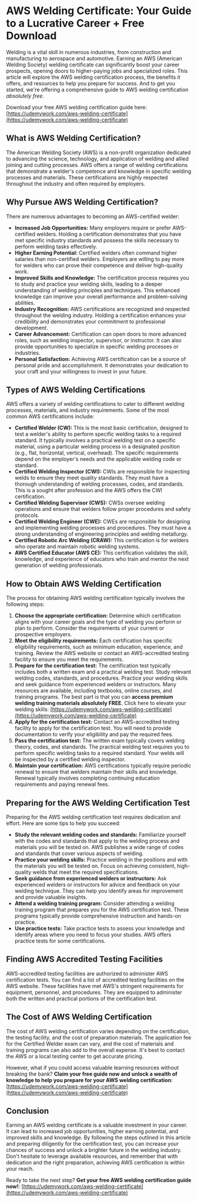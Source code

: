 # AWS Welding Certificate: Your Guide to a Lucrative Career + Free Download

Welding is a vital skill in numerous industries, from construction and manufacturing to aerospace and automotive.  Earning an AWS (American Welding Society) welding certificate can significantly boost your career prospects, opening doors to higher-paying jobs and specialized roles. This article will explore the AWS welding certification process, the benefits it offers, and resources to help you prepare for success. And to get you started, we're offering a comprehensive guide to AWS welding certification *absolutely free*.  

Download your free AWS welding certification guide here: [https://udemywork.com/aws-welding-certificate](https://udemywork.com/aws-welding-certificate)

## What is AWS Welding Certification?

The American Welding Society (AWS) is a non-profit organization dedicated to advancing the science, technology, and application of welding and allied joining and cutting processes. AWS offers a range of welding certifications that demonstrate a welder's competence and knowledge in specific welding processes and materials. These certifications are highly respected throughout the industry and often required by employers.

## Why Pursue AWS Welding Certification?

There are numerous advantages to becoming an AWS-certified welder:

*   **Increased Job Opportunities:** Many employers require or prefer AWS-certified welders. Holding a certification demonstrates that you have met specific industry standards and possess the skills necessary to perform welding tasks effectively.
*   **Higher Earning Potential:** Certified welders often command higher salaries than non-certified welders. Employers are willing to pay more for welders who can prove their competence and deliver high-quality work.
*   **Improved Skills and Knowledge:** The certification process requires you to study and practice your welding skills, leading to a deeper understanding of welding principles and techniques. This enhanced knowledge can improve your overall performance and problem-solving abilities.
*   **Industry Recognition:** AWS certifications are recognized and respected throughout the welding industry. Holding a certification enhances your credibility and demonstrates your commitment to professional development.
*   **Career Advancement:** Certification can open doors to more advanced roles, such as welding inspector, supervisor, or instructor. It can also provide opportunities to specialize in specific welding processes or industries.
*   **Personal Satisfaction:** Achieving AWS certification can be a source of personal pride and accomplishment. It demonstrates your dedication to your craft and your willingness to invest in your future.

## Types of AWS Welding Certifications

AWS offers a variety of welding certifications to cater to different welding processes, materials, and industry requirements. Some of the most common AWS certifications include:

*   **Certified Welder (CW):** This is the most basic certification, designed to test a welder's ability to perform specific welding tasks to a required standard.  It typically involves a practical welding test on a specific material, using a particular welding process in a designated position (e.g., flat, horizontal, vertical, overhead). The specific requirements depend on the employer's needs and the applicable welding code or standard.
*   **Certified Welding Inspector (CWI):** CWIs are responsible for inspecting welds to ensure they meet quality standards. They must have a thorough understanding of welding processes, codes, and standards. This is a sought after profession and the AWS offers the CWI certification.
*   **Certified Welding Supervisor (CWS):** CWSs oversee welding operations and ensure that welders follow proper procedures and safety protocols.
*   **Certified Welding Engineer (CWE):** CWEs are responsible for designing and implementing welding processes and procedures. They must have a strong understanding of engineering principles and welding metallurgy.
*   **Certified Robotic Arc Welding (CRAW):** This certification is for welders who operate and maintain robotic welding systems.
*   **AWS Certified Educator (AWS CE):** This certification validates the skill, knowledge, and experience of educators who train and mentor the next generation of welding professionals.

## How to Obtain AWS Welding Certification

The process for obtaining AWS welding certification typically involves the following steps:

1.  **Choose the appropriate certification:** Determine which certification aligns with your career goals and the type of welding you perform or plan to perform. Consider the requirements of your current or prospective employers.
2.  **Meet the eligibility requirements:** Each certification has specific eligibility requirements, such as minimum education, experience, and training. Review the AWS website or contact an AWS-accredited testing facility to ensure you meet the requirements.
3.  **Prepare for the certification test:**  The certification test typically includes both a written exam and a practical welding test. Study relevant welding codes, standards, and procedures. Practice your welding skills and seek guidance from experienced welders or instructors.  Many resources are available, including textbooks, online courses, and training programs. The best part is that you can **access premium welding training materials absolutely FREE**. Click here to elevate your welding skills: [https://udemywork.com/aws-welding-certificate](https://udemywork.com/aws-welding-certificate)
4.  **Apply for the certification test:** Contact an AWS-accredited testing facility to apply for the certification test. You will need to provide documentation to verify your eligibility and pay the required fees.
5.  **Pass the certification test:**  The written exam typically covers welding theory, codes, and standards. The practical welding test requires you to perform specific welding tasks to a required standard. Your welds will be inspected by a certified welding inspector.
6.  **Maintain your certification:** AWS certifications typically require periodic renewal to ensure that welders maintain their skills and knowledge. Renewal typically involves completing continuing education requirements and paying renewal fees.

## Preparing for the AWS Welding Certification Test

Preparing for the AWS welding certification test requires dedication and effort. Here are some tips to help you succeed:

*   **Study the relevant welding codes and standards:** Familiarize yourself with the codes and standards that apply to the welding process and materials you will be tested on. AWS publishes a wide range of codes and standards that cover various aspects of welding.
*   **Practice your welding skills:** Practice welding in the positions and with the materials you will be tested on. Focus on achieving consistent, high-quality welds that meet the required specifications.
*   **Seek guidance from experienced welders or instructors:** Ask experienced welders or instructors for advice and feedback on your welding technique. They can help you identify areas for improvement and provide valuable insights.
*   **Attend a welding training program:** Consider attending a welding training program that prepares you for the AWS certification test. These programs typically provide comprehensive instruction and hands-on practice.
*   **Use practice tests:** Take practice tests to assess your knowledge and identify areas where you need to focus your studies. AWS offers practice tests for some certifications.

## Finding AWS Accredited Testing Facilities

AWS-accredited testing facilities are authorized to administer AWS certification tests. You can find a list of accredited testing facilities on the AWS website. These facilities have met AWS's stringent requirements for equipment, personnel, and procedures. They are equipped to administer both the written and practical portions of the certification test.

## The Cost of AWS Welding Certification

The cost of AWS welding certification varies depending on the certification, the testing facility, and the cost of preparation materials. The application fee for the Certified Welder exam can vary, and the cost of materials and training programs can also add to the overall expense. It's best to contact the AWS or a local testing center to get accurate pricing.

However, what if you could access valuable learning resources without breaking the bank? **Claim your free guide now and unlock a wealth of knowledge to help you prepare for your AWS welding certification**: [https://udemywork.com/aws-welding-certificate](https://udemywork.com/aws-welding-certificate)

## Conclusion

Earning an AWS welding certificate is a valuable investment in your career. It can lead to increased job opportunities, higher earning potential, and improved skills and knowledge. By following the steps outlined in this article and preparing diligently for the certification test, you can increase your chances of success and unlock a brighter future in the welding industry.  Don't hesitate to leverage available resources, and remember that with dedication and the right preparation, achieving AWS certification is within your reach.

Ready to take the next step? **Get your free AWS welding certification guide now!**: [https://udemywork.com/aws-welding-certificate](https://udemywork.com/aws-welding-certificate)
